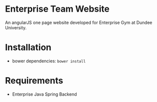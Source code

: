 # Enterprise Team Website
An angularJS one page website developed for Enterprise Gym at Dundee University.

# Installation
- bower dependencies: ```bower install```

# Requirements
- Enterprise Java Spring Backend
